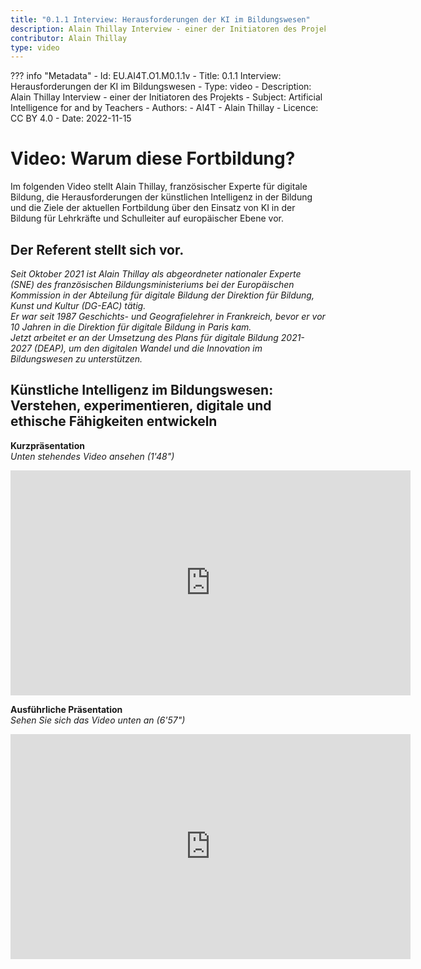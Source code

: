 ```yaml
---
title: "0.1.1 Interview: Herausforderungen der KI im Bildungswesen"
description: Alain Thillay Interview - einer der Initiatoren des Projekts
contributor: Alain Thillay
type: video
---
```

??? info "Metadata"
    - Id: EU.AI4T.O1.M0.1.1v
    - Title: 0.1.1 Interview: Herausforderungen der KI im Bildungswesen
    - Type: video
    - Description: Alain Thillay Interview - einer der Initiatoren des Projekts
    - Subject: Artificial Intelligence for and by Teachers
    - Authors:
        - AI4T 
        - Alain Thillay
    - Licence: CC BY 4.0
    - Date: 2022-11-15


# Video: Warum diese Fortbildung?
Im folgenden Video stellt Alain Thillay, französischer Experte für digitale Bildung, die Herausforderungen der künstlichen Intelligenz in der Bildung und die Ziele der aktuellen Fortbildung über den Einsatz von KI in der Bildung für Lehrkräfte und Schulleiter auf europäischer Ebene vor.

## Der Referent stellt sich vor.
*Seit Oktober 2021 ist Alain Thillay als abgeordneter nationaler Experte (SNE) des französischen Bildungsministeriums bei der Europäischen Kommission in der Abteilung für digitale Bildung der Direktion für Bildung, Kunst und Kultur (DG-EAC) tätig.*  
*Er war seit 1987 Geschichts- und Geografielehrer in Frankreich, bevor er vor 10 Jahren in die Direktion für digitale Bildung in Paris kam.*  
*Jetzt arbeitet er an der Umsetzung des Plans für digitale Bildung 2021-2027 (DEAP), um den digitalen Wandel und die Innovation im Bildungswesen zu unterstützen.*

## Künstliche Intelligenz im Bildungswesen: Verstehen, experimentieren, digitale und ethische Fähigkeiten entwickeln
**Kurzpräsentation**  
_Unten stehendes Video ansehen (1'48")_

<center><iframe width="640" height="360" src="https://www.youtube.com/embed/GNGJH7m9Bk?rel=0&showinfo=0&cc_load_policy=1&hl=en&modestbranding=1" frameborder="0" allowfullscreen></iframe></center>

**Ausführliche Präsentation**  
_Sehen Sie sich das Video unten an (6'57")_


<center><iframe width="640" height="360" src="https://www.youtube.com/embed/NR5mUQJKx8k?rel=0&showinfo=0&cc_load_policy=1&hl=en&modestbranding=1" frameborder="0" allowfullscreen></iframe></center>
